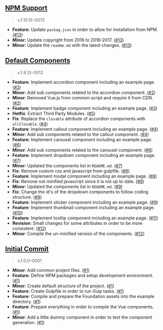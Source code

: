 [NPM Support](https://github.com/sirthxalot/vue-foundation-components/issues/13)
-------------------------------------------------------------------------------------

> v.1.10.15-0013

* **Feature**: Update `packag.json` in order to allow for installation from NPM. ([#13](https://github.com/sirthxalot/vue-foundation-components/issues/13))
* **Minor**: Update copyright from 2016 to 2016-2017. ([#13](https://github.com/sirthxalot/vue-foundation-components/issues/13))
* **Minor**: Update the `readme.md` with the latest changes. ([#13](https://github.com/sirthxalot/vue-foundation-components/issues/13))


[Default Components](https://github.com/sirthxalot/vue-foundation-components/milestone/1)
-------------------------------------------------------------------------------------

> v.1.9.13-0012

* **Feature**: Implement accordion component including an example page. ([#2](https://github.com/sirthxalot/vue-foundation-components/issues/2))
* **Minor**: Add sub components related to the accordion component. ([#2](https://github.com/sirthxalot/vue-foundation-components/issues/2))
* **Minor**: Removed Vue.js from common script and require it from CDN. ([#2](https://github.com/sirthxalot/vue-foundation-components/issues/2))
* **Feature**: Implement badge component including an example page. ([#3](https://github.com/sirthxalot/vue-foundation-components/issues/3))
* **Hotfix**: Extract Third Party Modules. ([#5](https://github.com/sirthxalot/vue-foundation-components/issues/5))
* **Fix**: Replace the `closable` attribute of accordion components with `allClosable`. ([#4](https://github.com/sirthxalot/vue-foundation-components/issues/4))
* **Feature**: Implement callout component including an example page. ([#4](https://github.com/sirthxalot/vue-foundation-components/issues/4))
* **Minor**: Add sub components related to the callout component. ([#4](https://github.com/sirthxalot/vue-foundation-components/issues/4))
* **Feature**: Implement carousel component including an example page. ([#6](https://github.com/sirthxalot/vue-foundation-components/issues/6))
* **Minor**: Add sub components related to the carousel component. ([#6](https://github.com/sirthxalot/vue-foundation-components/issues/6))
* **Feature**: Implement dropdown component including an example page. ([#7](https://github.com/sirthxalot/vue-foundation-components/issues/7))
* **Minor**: Updated the components list in `README.md`. ([#7](https://github.com/sirthxalot/vue-foundation-components/issues/7))
* **Fix**: Remove custom css and javascript from gulpfile. ([#8](https://github.com/sirthxalot/vue-foundation-components/issues/8))
* **Feature**: Implement modal component including an example page. ([#8](https://github.com/sirthxalot/vue-foundation-components/issues/8))
* **Fix**: Remove not minified javascript since it is not up to date. ([#8](https://github.com/sirthxalot/vue-foundation-components/issues/8))
* **Minor**: Updated the components list in `README.md`. ([#9](https://github.com/sirthxalot/vue-foundation-components/issues/9))
* **Fix**: Change the id's of the dropdown components to follow coding structure. ([#9](https://github.com/sirthxalot/vue-foundation-components/issues/9))
* **Feature**: Implement sticker component including an example page. ([#9](https://github.com/sirthxalot/vue-foundation-components/issues/9))
* **Feature**: Implement thumbnail component including an example page. ([#10](https://github.com/sirthxalot/vue-foundation-components/issues/10))
* **Feature**: Implement tooltip component including an example page. ([#11](https://github.com/sirthxalot/vue-foundation-components/issues/11))
* **Revision**: Small changes for some attributes in order to be more consistent. ([#12](https://github.com/sirthxalot/vue-foundation-components/issues/12))
* **Minor**: Compile the un-minified version of the components. ([#12](https://github.com/sirthxalot/vue-foundation-components/issues/12))


[Initial Commit](https://github.com/sirthxalot/vue-foundation-components/issues/1)
-------------------------------------------------------------------------------------

> v.1.0.0-0001

* **Minor**: Add common project files. ([#1](https://github.com/sirthxalot/vue-foundation-components/issues/1))
* **Feature**: Define NPM packages and setup development environment. ([#1](https://github.com/sirthxalot/vue-foundation-components/issues/1))
* **Minor**: Create default structure of the project. ([#1](https://github.com/sirthxalot/vue-foundation-components/issues/1))
* **Feature**: Create Gulpfile in order to run Gulp tasks. ([#1](https://github.com/sirthxalot/vue-foundation-components/issues/1))
* **Feature**: Compile and prepare the Foundation assets into the example directory. ([#1](https://github.com/sirthxalot/vue-foundation-components/issues/1))
* **Feature**: Prepare everything in order to compile the Vue components. ([#1](https://github.com/sirthxalot/vue-foundation-components/issues/1))
* **Minor**: Add a little dummy component in order to test the component generation. ([#1](https://github.com/sirthxalot/vue-foundation-components/issues/1))
